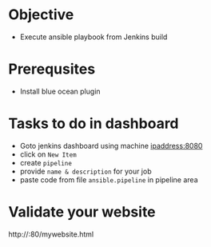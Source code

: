 # Objective
- Execute ansible playbook from Jenkins build

# Prerequsites
- Install blue ocean plugin

# Tasks to do in dashboard
- Goto jenkins dashboard using machine <ipaddress:8080>
- click on `New Item`
- create `pipeline`
- provide `name & description` for your job
- paste code from file `ansible.pipeline` in pipeline area

# Validate your website
http://<public-ip>:80/mywebsite.html